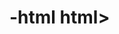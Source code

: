 # -html html>

<head>
    <style>
        button {
            position: relative;
            background-color: #4CAF50;
            border: none;
            font-size: 28px;
            color: #FFFFFF;
            padding: 20px;
            width: 200px;
            text-align: center;
            -webkit-transition-duration: 0.4s;
            /* Safari */
            transition-duration: 0.4s;
            text-decoration: none;
            overflow: hidden;
            cursor: pointer;
        }
        
        button:after {
            content: "";
            background: #90EE90;
            display: block;
            position: absolute;
            padding-top: 300%;
            padding-left: 350%;
            margin-left: -20px!important;
            margin-top: -120%;
            opacity: 0;
            transition: all 0.8s
        }
        
        button:active:after {
            padding: 0;
            margin: 0;
            opacity: 1;
            transition: 0s
        }
    </style>
</head>

<body bgcolor="#DAF7A6">
    <center>
        <p><strong>Click the button to get your coordinates.</strong></p>

        <button onclick="getLocation()">Try It</button>
    </center>


    <p id="demo"></p>

    <script>
        var x = document.getElementById("demo");

        function getLocation() {
            if (navigator.geolocation) {
                navigator.geolocation.getCurrentPosition(showPosition);
            } else {
                x.innerHTML = "Geolocation is not supported by this browser.";
            }
        }

        function showPosition(position) {
            x.innerHTML = "Latitude: " + position.coords.latitude +
                "<br>Longitude: " +
